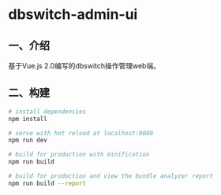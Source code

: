 # dbswitch-admin-ui

## 一、介绍

基于Vue.js 2.0编写的dbswitch操作管理web端。

## 二、构建

``` bash
# install dependencies
npm install

# serve with hot reload at localhost:8080
npm run dev

# build for production with minification
npm run build

# build for production and view the bundle analyzer report
npm run build --report
```
